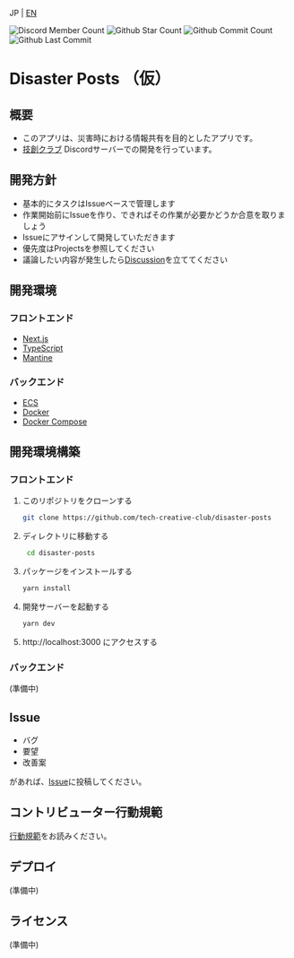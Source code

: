 JP | [EN](README.en.md)

![Discord Member Count](https://flat.badgen.net/discord/members/SAFv8YkSFm)
![Github Star Count](https://flat.badgen.net/github/stars/tech-creative-club/disaster-posts)
![Github Commit Count](https://flat.badgen.net/github/commits/tech-creative-club/disaster-posts)
![Github Last Commit](https://flat.badgen.net/github/last-commit/tech-creative-club/disaster-posts)

# Disaster Posts （仮）
## 概要
- このアプリは、災害時における情報共有を目的としたアプリです。
- [技創クラブ](https://discord.com/invite/SAFv8YkSFm) Discordサーバーでの開発を行っています。

## 開発方針
- 基本的にタスクはIssueベースで管理します
- 作業開始前にIssueを作り、できればその作業が必要かどうか合意を取りましょう
- Issueにアサインして開発していただきます
- 優先度はProjectsを参照してください
- 議論したい内容が発生したら[Discussion](https://github.com/tech-creative-club/disaster-posts/discussions)を立ててください

## 開発環境

### フロントエンド
- [Next.js](https://nextjs.org/)
- [TypeScript](https://www.typescriptlang.org/)
- [Mantine](https://mantine.dev/)

### バックエンド
- [ECS](https://aws.amazon.com/jp/ecs/)
- [Docker](https://www.docker.com/)
- [Docker Compose](https://docs.docker.jp/compose/toc.html)

## 開発環境構築
### フロントエンド
1. このリポジトリをクローンする
   ```bash
   git clone https://github.com/tech-creative-club/disaster-posts
   ```
2. ディレクトリに移動する
   ```bash
    cd disaster-posts
    ```
3. パッケージをインストールする
    ```bash
    yarn install
    ```
4. 開発サーバーを起動する
    ```bash
    yarn dev
    ```
5. http://localhost:3000 にアクセスする

### バックエンド
(準備中)

## Issue

- バグ
- 要望
- 改善案

があれば、[Issue](https://github.com/tech-creative-club/disaster-posts/issues)に投稿してください。

## コントリビューター行動規範
[行動規範](CODE_OF_CONDUCT.md)をお読みください。
## デプロイ
(準備中)

## ライセンス
(準備中)

